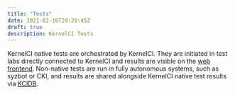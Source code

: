 ```yaml
---
title: "Tests"
date: 2021-02-10T20:29:45Z
draft: true
description: KernelCI Tests
---
```


KernelCI native tests are orchestrated by KernelCI.  They are initiated in test
labs directly connected to KernelCI and results are visible on the [web
frontend](https://linux.kernelci.org/job/).  Non-native tests are run in fully
autonomous systems, such as syzbot or CKI, and results are shared alongside
KernelCI native test results via [KCIDB](https://kcidb.kernelci.org).
